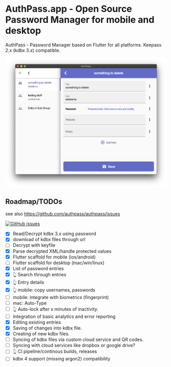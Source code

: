 # AuthPass.app - Open Source Password Manager for mobile and desktop

AuthPass - Password Manager based on Flutter for all platforms. Keepass 2.x (kdbx 3.x) compatible.

![Mac OS Screenshot](_docs/authpass-screenshot-mac-os.png)

## Roadmap/TODOs

see also https://github.com/authpass/authpass/issues

[![GitHub issues](https://img.shields.io/github/issues-raw/authpass/authpass)](https://github.com/authpass/authpass/issues)

* [x] Read/Decrypt kdbx 3.x using password
* [x] download of kdbx files through url
* [ ] Decrypt with keyfile
* [x] Parse decrypted XML/handle protected values
* [x] Flutter scaffold for mobile (ios/android)
* [ ] Flutter scaffold for desktop (mac/win/linux)
* [x] List of password entries
* [x] 👆️ Search through entries
* [x] 👆️ Entry details
* [x] 👆️ mobile: copy usernames, passwords
* [ ] mobile: integrate with biometrics (fingerprint)
* [ ] mac: Auto-Type
* [ ] 👆️ Auto-lock after x minutes of inactivity.
* [ ] Integration of basic analytics and error reporting
* [x] Editing existing entries
* [x] Saving of changes into kdbx file.
* [x] Creating of new kdbx files.
* [ ] Syncing of kdbx files via custom cloud service and QR codes.
* [ ] Syncing with cloud services like dropbox or google drive?
* [ ] 👆️ CI pipeline/continous builds, releases
* [ ] kdbx 4 support (missing argon2) compatibility
